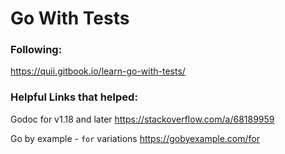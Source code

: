 # Go With Tests

### Following:

https://quii.gitbook.io/learn-go-with-tests/

### Helpful Links that helped:

Godoc for v1.18 and later
https://stackoverflow.com/a/68189959

Go by example - `for` variations
https://gobyexample.com/for
